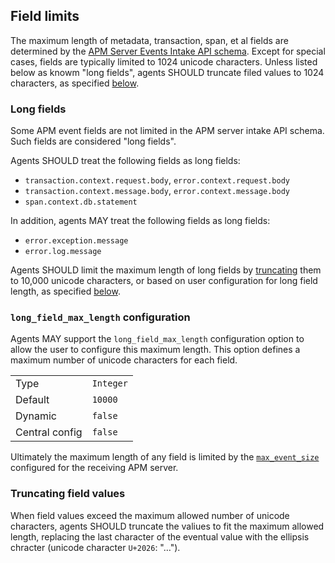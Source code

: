 ## Field limits

The maximum length of metadata, transaction, span, et al fields are determined
by the [APM Server Events Intake API schema](https://www.elastic.co/guide/en/apm/server/current/events-api.html).
Except for special cases, fields are typically limited to 1024 unicode characters. 
Unless listed below as knowm "long fields", agents SHOULD truncate filed values to 1024 characters, as specified [below](#truncating-field-values).

### Long fields

Some APM event fields are not limited in the APM server intake API schema. 
Such fields are considered "long fields".

Agents SHOULD treat the following fields as long fields:

- `transaction.context.request.body`, `error.context.request.body`
- `transaction.context.message.body`, `error.context.message.body`
- `span.context.db.statement`

In addition, agents MAY treat the following fields as long fields:

- `error.exception.message`
- `error.log.message`

Agents SHOULD limit the maximum length of long fields by [truncating](#truncating-field-values) them to 10,000 unicode characters, 
or based on user configuration for long field length, as specified [below](#long_field_max_length-configuration).

### `long_field_max_length` configuration

Agents MAY support the `long_field_max_length` configuration option to allow
the user to configure this maximum length. This option defines a maximum number
of unicode characters for each field.

|                |           |
|----------------|-----------|
| Type           | `Integer` |
| Default        | `10000` |
| Dynamic        | `false` |
| Central config | `false` |

Ultimately the maximum length of any field is limited by the [`max_event_size`](https://www.elastic.co/guide/en/apm/server/current/configuration-process.html#max_event_size)
configured for the receiving APM server.

### Truncating field values

When field values exceed the maximum allowed number of unicode characters, agents SHOULD truncate the valiues to fit the maximum allowed length, 
replacing the last character of the eventual value with the ellipsis chracter (unicode character `U+2026`: "&#x2026;").
